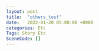 ```yaml
---
layout: post
title:  "others_test"
date:   2022-01-20 05:00:00 +0000
categories: Etc
Tags: Story Etc
SceneCode: []
---
```

